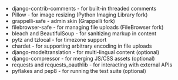 - django-contrib-comments - for built-in threaded comments
- Pillow - for image resizing (Python Imaging Library fork)
- grappelli-safe - admin skin (Grappelli fork)
- filebrowser-safe - for managing file uploads (FileBrowser fork)
- bleach and BeautifulSoup - for sanitizing markup in content
- pytz and tzlocal - for timezone support
- chardet - for supporting arbitrary encoding in file uploads
- django-modeltranslation - for multi-lingual content (optional)
- django-compressor - for merging JS/CSS assets (optional)
- requests and requests_oauthlib - for interacting with external APIs
- pyflakes and pep8 - for running the test suite (optional)
